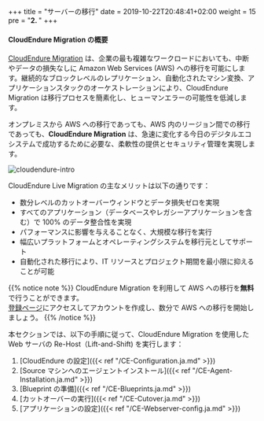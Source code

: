 +++
title = "サーバーの移行"
date = 2019-10-22T20:48:41+02:00
weight = 15
pre = "<b>2. </b>"
+++

#### CloudEndure Migration の概要

<a href="https://aws.amazon.com/cloudendure-migration/" target="_blank">CloudEndure Migration</a> は、企業の最も複雑なワークロードにおいても、中断やデータの損失なしに Amazon Web Services (AWS) への移行を可能にします。継続的なブロックレベルのレプリケーション、自動化されたマシン変換、アプリケーションスタックのオーケストレーションにより、CloudEndure Migration は移行プロセスを簡素化し、ヒューマンエラーの可能性を低減します。

オンプレミスから AWS への移行であっても、AWS 内のリージョン間での移行であっても、**CloudEndure Migration** は、急速に変化する今日のデジタルエコシステムで成功するために必要な、柔軟性の提供とセキュリティ管理を実現します。

![cloudendure-intro](/ce/ce-home.png)

CloudEndure Live Migration の主なメリットは以下の通りです：

- 数分レベルのカットオーバーウィンドウとデータ損失ゼロを実現
- すべてのアプリケーション（データベースやレガシーアプリケーションを含む）で 100% のデータ整合性を実現
- パフォーマンスに影響を与えることなく、大規模な移行を実行
- 幅広いプラットフォームとオペレーティングシステムを移行元としてサポート
- 自動化された移行により、IT リソースとプロジェクト期間を最小限に抑えることが可能

{{% notice note %}}
CloudEndure Migration を利用して AWS への移行を**無料**で行うことができます。  
<a href="https://console.cloudendure.com/#/register/register">登録ページ</a>にアクセスしてアカウントを作成し、数分で AWS への移行を開始しましょう。
{{% /notice %}}  

本セクションでは、以下の手順に従って、CloudEndure Migration を使用した Web サーバの Re-Host（Lift-and-Shift) を実行します：

1. [CloudEndure の設定]({{< ref "/CE-Configuration.ja.md" >}})  
2. [Source マシンへのエージェントインストール]({{< ref "/CE-Agent-Installation.ja.md" >}})  
3. [Blueprint の準備]({{< ref "/CE-Blueprints.ja.md" >}})  
4. [カットオーバーの実行]({{< ref "/CE-Cutover.ja.md" >}})  
5. [アプリケーションの設定]({{< ref "/CE-Webserver-config.ja.md" >}})  
